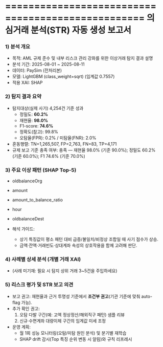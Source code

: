 ==================================================
        의심거래 분석(STR) 자동 생성 보고서
==================================================

### 1) 분석 개요
- 목적: AML 규제 준수 및 내부 리스크 관리 강화를 위한 이상거래 탐지 결과 설명
- 분석 기간: 2025-08-01 ~ 2025-08-11
- 데이터: PaySim (전처리본)
- 모델: LightGBM (class_weight=sqrt) (임계값 0.7557)
- 적용 XAI: SHAP


### 2) 탐지 결과 요약
- 탐지대상(실제 사기) 4,254건 기준 성과
  - 정밀도: **60.2%**
  - 재현율: **98.0%**
  - F1-score: **74.6%**
  - 정확도(참고): 99.8%
  - 오탐율(FPR): 0.2% / 미탐율(FNR): 2.0%
- 혼동행렬: TN=1,265,507, FP=2,763, FN=83, TP=4,171
- 규제 보고 기준 충족 여부: 충족 — 재현율 98.0% (기준 90.0%); 정밀도 60.2% (기준 60.0%); F1 74.6% (기준 70.0%)


### 3) 주요 이상 패턴 (SHAP Top-5)
- oldbalanceOrg
- amount
- amount_to_balance_ratio
- hour
- oldbalanceDest

- 해석 가이드:
  - 상기 특징값이 평소 패턴 대비 급증/불일치/비정상 조합일 때 사기 점수가 상승.
  - 금액·잔액·거래빈도·상대계좌 속성의 상호작용을 함께 고려해 판단.


### 4) 사례별 상세 분석 (개별 거래 XAI)
- (사례 미기재: 필요 시 탐지 상위 거래 3~5건을 주입하세요)


### 5) 리스크 평가 및 STR 보고 의견
- 보고 권고: 재현율과 근거 투명성 기준에서 **조건부 권고**(기관 기준에 맞춰 auto-flag 가능).
- 추가 확인 권고:
  1) 오탐 다발 구간(예: 고액 정상정산/해외직구 패턴) 샘플 리뷰
  2) 신규·수면계좌 대량이체 구간의 임계값 미세 조정
- 운영 계획:
  - 월 1회 성능 모니터링(오탐/미탐 원인 분석) 및 분기별 재학습
  - SHAP drift 감시(Top 특징 순위 변동 시 알림)와 규칙 리프레시
